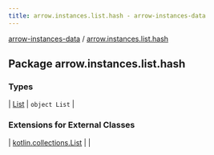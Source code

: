 ```yaml
---
title: arrow.instances.list.hash - arrow-instances-data
---
```


[arrow-instances-data](../index.html) / [arrow.instances.list.hash](./index.html)

## Package arrow.instances.list.hash

### Types

| [List](-list/index.html) | `object List` |

### Extensions for External Classes

| [kotlin.collections.List](kotlin.collections.-list/index.html) |  |

